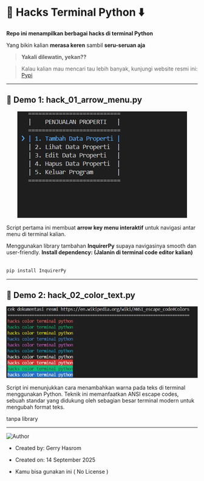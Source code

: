 # 👾 Hacks Terminal Python ⬇️

**Repo ini menampilkan berbagai hacks di terminal Python**  

Yang bikin kalian **merasa keren** sambil **seru-seruan aja**   

> **Yakali dilewatin, yekan??** 

> Kalau kalian mau mencari tau lebih banyak, kunjungi website resmi ini: [Pypi]([https://pypi.org/project/inquirerpy/](https://pypi.org/))

---

## 🌟 Demo 1: hack_01_arrow_menu.py

<p align="center">
  <img src="assets/hack_01_arrow_menu.gif" alt="Demo CLI" />
</p>

Script pertama ini membuat **arrow key menu interaktif** untuk navigasi antar menu di terminal kalian.  

Menggunakan library tambahan **InquirerPy** supaya navigasinya smooth dan user-friendly.
**Install dependency: (Jalanin di terminal code editor kalian)**

```bash

pip install InquirerPy

```

---



## 🌟 Demo 2: hack_02_color_text.py

<p align="center">
  <img src="assets/hack_02_color_text.gif" alt="Demo CLI" />
</p>


Script ini menunjukkan cara menambahkan warna pada teks di terminal menggunakan Python. Teknik ini memanfaatkan ANSI escape codes,
sebuah standar yang didukung oleh sebagian besar terminal modern untuk mengubah format teks.

tanpa library

---

![Author](https://img.shields.io/badge/Author-GerryHasrom-blue?style=for-the-badge)

- Created by: Gerry Hasrom

- Created on: 14 September 2025

- Kamu bisa gunakan ini ( No License ) 
